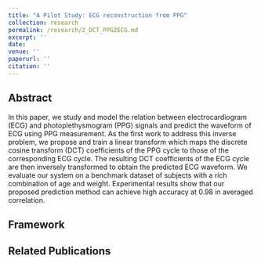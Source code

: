 ```yaml
---
title: "A Pilot Study: ECG reconstruction from PPG"
collection: research
permalink: /research/2_DCT_PPG2ECG.md
excerpt: ''
date: 
venue: ''
paperurl: ''
citation: ''
---
```


## Abstract
In this paper, we study and model the relation between electrocardiogram (ECG) and photoplethysmogram (PPG) signals and predict the waveform of ECG using PPG measurement. As the first work to address this inverse problem, we propose and train a linear transform which maps the discrete cosine transform (DCT) coefficients of the PPG cycle to those of the corresponding ECG cycle. The resulting DCT coefficients of the ECG cycle are then inversely transformed to obtain the predicted ECG waveform. We evaluate our system on a benchmark dataset of subjects with a rich combination of age and weight. Experimental results show that our proposed prediction method can achieve high accuracy at 0.98 in averaged correlation.

## Framework

## Related Publications

